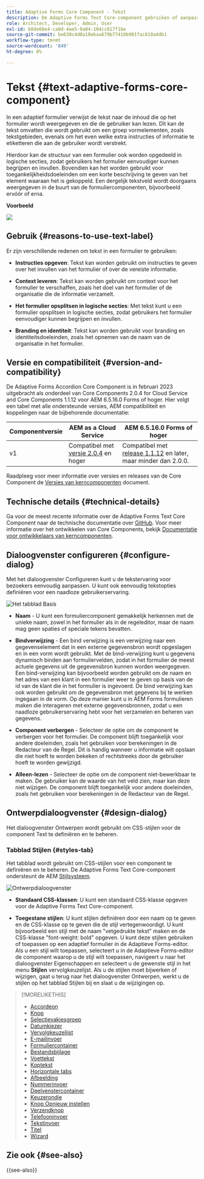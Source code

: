 ```yaml
---
title: Adaptive Forms Core Component - Tekst
description: De Adaptive Forms Text Core-component gebruiken of aanpassen.
role: Architect, Developer, Admin, User
exl-id: b8de68e4-ca0d-4ae5-9a04-104cc617f1be
source-git-commit: be630c4d0a10ebaa679b77419b901fac818addb1
workflow-type: tm+mt
source-wordcount: '849'
ht-degree: 0%

---
```


# Tekst {#text-adaptive-forms-core-component}

In een adaptief formulier verwijst de tekst naar de inhoud die op het formulier wordt weergegeven en die de gebruiker kan lezen. Dit kan de tekst omvatten die wordt gebruikt om een groep vormelementen, zoals tekstgebieden, evenals om het even welke extra instructies of informatie te etiketteren die aan de gebruiker wordt verstrekt.

Hierdoor kan de structuur van een formulier ook worden opgedeeld in logische secties, zodat gebruikers het formulier eenvoudiger kunnen begrijpen en invullen. Bovendien kan het worden gebruikt voor toegankelijkheidsdoeleinden om een korte beschrijving te geven van het element waaraan het is gekoppeld. Een dergelijk tekstveld wordt doorgaans weergegeven in de buurt van de formuliercomponenten, bijvoorbeeld ervóór of erna.

**Voorbeeld**

![](/help/adaptive-forms/assets/text.png)

## Gebruik {#reasons-to-use-text-label}

Er zijn verschillende redenen om tekst in een formulier te gebruiken:

* **Instructies opgeven**: Tekst kan worden gebruikt om instructies te geven over het invullen van het formulier of over de vereiste informatie.

* **Context leveren**: Tekst kan worden gebruikt om context voor het formulier te verschaffen, zoals het doel van het formulier of de organisatie die de informatie verzamelt.

* **Het formulier opsplitsen in logische secties**: Met tekst kunt u een formulier opsplitsen in logische secties, zodat gebruikers het formulier eenvoudiger kunnen begrijpen en invullen.

* **Branding en identiteit**: Tekst kan worden gebruikt voor branding en identiteitsdoeleinden, zoals het opnemen van de naam van de organisatie in het formulier.

## Versie en compatibiliteit {#version-and-compatibility}

De Adaptive Forms Accordion Core Component is in februari 2023 uitgebracht als onderdeel van Core Components 2.0.4 for Cloud Service and Core Components 1.1.12 voor AEM 6.5.16.0 Forms of hoger. Hier volgt een tabel met alle ondersteunde versies, AEM compatibiliteit en koppelingen naar de bijbehorende documentatie:

| Componentversie | AEM as a Cloud Service | AEM 6.5.16.0 Forms of hoger |
|---|---|---|
| v1 | Compatibel met<br>[versie 2.0.4](/help/adaptive-forms/version.md) en hoger | Compatibel met<br>[release 1.1.12](/help/adaptive-forms/version.md) en later, maar minder dan 2.0.0. |

Raadpleeg voor meer informatie over versies en releases van de Core Component de [Versies van kerncomponenten](/help/adaptive-forms/version.md) document.

<!-- ## Sample Component Output {#sample-component-output}

To experience the Accordion Component as well as see examples of its configuration options as well as HTML and JSON output, visit the [Component Library](https://adobe.com/go/aem_cmp_library_accordion). -->

## Technische details {#technical-details}

Ga voor de meest recente informatie over de Adaptive Forms Text Core Component naar de technische documentatie over [GitHub](https://github.com/adobe/aem-core-forms-components/tree/master/ui.af.apps/src/main/content/jcr_root/apps/core/fd/components/form/text/v1/text). Voor meer informatie over het ontwikkelen van Core Components, bekijk [Documentatie voor ontwikkelaars van kerncomponenten](/help/developing/overview.md).

## Dialoogvenster configureren {#configure-dialog}

Met het dialoogvenster Configureren kunt u de tekstervaring voor bezoekers eenvoudig aanpassen. U kunt ook eenvoudig tekstopties definiëren voor een naadloze gebruikerservaring.

![Het tabblad Basis](/help/adaptive-forms/assets/text_properties.png)

* **Naam** - U kunt een formuliercomponent gemakkelijk herkennen met de unieke naam, zowel in het formulier als in de regeleditor, maar de naam mag geen spaties of speciale tekens bevatten.

* **Bindverwijzing** - Een bind verwijzing is een verwijzing naar een gegevenselement dat in een externe gegevensbron wordt opgeslagen en in een vorm wordt gebruikt. Met de bind-verwijzing kunt u gegevens dynamisch binden aan formuliervelden, zodat in het formulier de meest actuele gegevens uit de gegevensbron kunnen worden weergegeven. Een bind-verwijzing kan bijvoorbeeld worden gebruikt om de naam en het adres van een klant in een formulier weer te geven op basis van de id van de klant die in het formulier is ingevoerd. De bind verwijzing kan ook worden gebruikt om de gegevensbron met gegevens bij te werken ingegaan in de vorm. Op deze manier kunt u in AEM Forms formulieren maken die interageren met externe gegevensbronnen, zodat u een naadloze gebruikerservaring hebt voor het verzamelen en beheren van gegevens.
* **Component verbergen** - Selecteer de optie om de component te verbergen voor het formulier. De component blijft toegankelijk voor andere doeleinden, zoals het gebruiken voor berekeningen in de Redacteur van de Regel. Dit is handig wanneer u informatie wilt opslaan die niet hoeft te worden bekeken of rechtstreeks door de gebruiker hoeft te worden gewijzigd.
* **Alleen-lezen** - Selecteer de optie om de component niet-bewerkbaar te maken. De gebruiker kan de waarde van het veld zien, maar kan deze niet wijzigen. De component blijft toegankelijk voor andere doeleinden, zoals het gebruiken voor berekeningen in de Redacteur van de Regel.


## Ontwerpdialoogvenster {#design-dialog}

Het dialoogvenster Ontwerpen wordt gebruikt om CSS-stijlen voor de component Text te definiëren en te beheren.

### Tabblad Stijlen {#styles-tab}

Het tabblad wordt gebruikt om CSS-stijlen voor een component te definiëren en te beheren. De Adaptive Forms Text Core-component ondersteunt de AEM [Stijlsysteem](/help/get-started/authoring.md#component-styling).

![Ontwerpdialoogvenster](/help/adaptive-forms/assets/reset_designdialog.png)

* **Standaard CSS-klassen**: U kunt een standaard CSS-klasse opgeven voor de Adaptive Forms Text Core-component.

* **Toegestane stijlen**: U kunt stijlen definiëren door een naam op te geven en de CSS-klasse op te geven die de stijl vertegenwoordigt. U kunt bijvoorbeeld een stijl met de naam &quot;vetgedrukte tekst&quot; maken en de CSS-klasse &quot;font-weight: bold&quot; opgeven. U kunt deze stijlen gebruiken of toepassen op een adaptief formulier in de Adaptieve Forms-editor. Als u een stijl wilt toepassen, selecteert u in de Adaptieve Forms-editor de component waarop u de stijl wilt toepassen, navigeert u naar het dialoogvenster Eigenschappen en selecteert u de gewenste stijl in het menu **Stijlen** vervolgkeuzelijst. Als u de stijlen moet bijwerken of wijzigen, gaat u terug naar het dialoogvenster Ontwerpen, werkt u de stijlen op het tabblad Stijlen bij en slaat u de wijzigingen op.

<!--

## Related article {#related-article}

* [Create a standalone Adaptive Form](https://experienceleague.adobe.com/docs/experience-manager-cloud-service/content/forms/adaptive-forms-authoring/authoring-adaptive-forms-core-components/create-an-adaptive-form-on-forms-cs/creating-adaptive-form-core-components.html)

-->


>[!MORELIKETHIS]
>
>* [Accordeon](/help/adaptive-forms/components/accordion.md)
>* [Knop](/help/adaptive-forms/components/button.md)
>* [Selectievakjesgroep](/help/adaptive-forms/components/checkbox-group.md)
>* [Datumkiezer](/help/adaptive-forms/components/date-picker.md)
>* [Vervolgkeuzelijst](/help/adaptive-forms/components/drop-down.md)
>* [E-mailinvoer](/help/adaptive-forms/components/email-input.md)
>* [Formuliercontainer](/help/adaptive-forms/components/form-container.md)
>* [Bestandsbijlage](/help/adaptive-forms/components/file-attachment.md)
>* [Voettekst](/help/adaptive-forms/components/footer.md)
>* [Koptekst](/help/adaptive-forms/components/header.md)
>* [Horizontale tabs](/help/adaptive-forms/components/horizontal-tabs.md)
>* [Afbeelding](/help/adaptive-forms/components/image.md)
>* [Nummerinvoer](/help/adaptive-forms/components/number-input.md)
>* [Deelvenstercontainer](/help/adaptive-forms/components/panel-container.md)
>* [Keuzerondje](/help/adaptive-forms/components/radio-button.md)
>* [Knop Opnieuw instellen](/help/adaptive-forms/components/reset-button.md)
>* [Verzendknop](/help/adaptive-forms/components/submit-button.md)
>* [Telefooninvoer](/help/adaptive-forms/components/telephone-input.md)
>* [Tekstinvoer](/help/adaptive-forms/components/text-input.md)
>* [Titel](/help/adaptive-forms/components/title.md)
>* [Wizard](/help/adaptive-forms/components/wizard.md)

## Zie ook {#see-also}

{{see-also}}